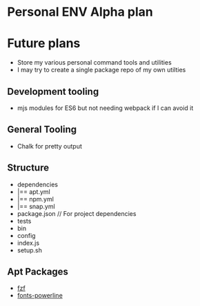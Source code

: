
# Personal ENV Alpha plan

# Future plans

- Store my various personal command tools and utilities
- I may try to create a single package repo of my own utilties

## Development tooling

- mjs modules for ES6 but not needing webpack if I can avoid it


## General Tooling 

- Chalk for pretty output


## Structure

- dependencies
- |== apt.yml
- |== npm.yml
- |== snap.yml
- package.json // For project dependencies
- tests
- bin
- config
- index.js
- setup.sh

## Apt Packages
- [fzf](https://github.com/junegunn/fzf#installation)
- [fonts-powerline](https://github.com/powerline/fonts)